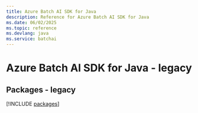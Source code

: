 ```yaml
---
title: Azure Batch AI SDK for Java
description: Reference for Azure Batch AI SDK for Java
ms.date: 06/02/2025
ms.topic: reference
ms.devlang: java
ms.service: batchai
---
```

# Azure Batch AI SDK for Java - legacy
## Packages - legacy
[!INCLUDE [packages](batch-ai-index.md)]